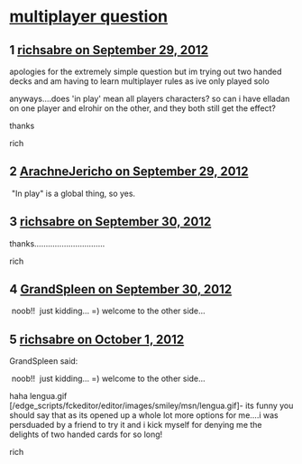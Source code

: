 # [multiplayer question](https://community.fantasyflightgames.com/topic/71961-multiplayer-question/)

## 1 [richsabre on September 29, 2012](https://community.fantasyflightgames.com/topic/71961-multiplayer-question/?do=findComment&comment=702387)

apologies for the extremely simple question but im trying out two handed decks and am having to learn multiplayer rules as ive only played solo

anyways….does 'in play' mean all players characters? so can i have elladan on one player and elrohir on the other, and they both still get the effect?

thanks

rich

## 2 [ArachneJericho on September 29, 2012](https://community.fantasyflightgames.com/topic/71961-multiplayer-question/?do=findComment&comment=702412)

 "In play" is a global thing, so yes. 

## 3 [richsabre on September 30, 2012](https://community.fantasyflightgames.com/topic/71961-multiplayer-question/?do=findComment&comment=702565)

thanks………………………….

rich

## 4 [GrandSpleen on September 30, 2012](https://community.fantasyflightgames.com/topic/71961-multiplayer-question/?do=findComment&comment=702823)

 noob!!  just kidding… =) welcome to the other side…

## 5 [richsabre on October 1, 2012](https://community.fantasyflightgames.com/topic/71961-multiplayer-question/?do=findComment&comment=702949)

GrandSpleen said:

 noob!!  just kidding… =) welcome to the other side…



haha lengua.gif [/edge_scripts/fckeditor/editor/images/smiley/msn/lengua.gif]- its funny you should say that as its opened up a whole lot more options for me….i was persduaded by a friend to try it and i kick myself for denying me the delights of two handed cards for so long!

rich

